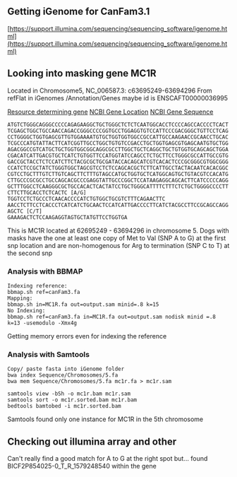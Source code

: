 ## Getting iGenome for CanFam3.1


[https://support.illumina.com/sequencing/sequencing_software/igenome.html](https://support.illumina.com/sequencing/sequencing_software/igenome.html)


## Looking into masking gene MC1R

Located in Chromosome5, NC_006587.3: c63695249-63694296
From refFlat in iGenomes /Annotation/Genes maybe id is ENSCAFT00000036995


[Resource determining gene](https://www.ncbi.nlm.nih.gov/pubmed/12692165)
[NCBI Gene Location](https://www.ncbi.nlm.nih.gov/gene?Db=gene&Cmd=DetailsSearch&Term=489652)
[NCBI Gene Sequence](https://www.ncbi.nlm.nih.gov/nuccore/NC_006587.3?report=fasta&from=63694296&to=63695249&strand=true)

```
ATGTCTGGGCAGGGCCCCCAGAGAAGGCTGCTGGGCTCTCTCAATGGCACCTCCCCAGCCACCCCTCACT
TCGAGCTGGCTGCCAACCAGACCGGGCCCCGGTGCCTGGAGGTGTCCATTCCCGACGGGCTGTTCCTCAG
CCTGGGGCTGGTGAGCGTTGTGGAAAATGTGCTGGTGGTGGCCGCCATTGCCAAGAACCGCAACCTGCAC
TCGCCCATGTATTACTTCATCGGTTGCCTGGCTGTGTCCGACCTGCTGGTGAGCGTGAGCAATGTGCTGG
AGACGGCCGTCATGCTGCTGGTGGCGGCAGGCGCCTTGGCTGCTCAGGCTGCTGTGGTGCAGCAGCTGGA
CGACATCATTGACGTGCTCATCTGTGGTTCCATGGTATCCAGCCTCTGCTTCCTGGGCGCCATTGCCGTG
GACCGCTACCTCTCCATCTTCTACGCGCTGCGATACCACAGCATCGTCACACTCCCGCGGGCGTGGCGGG
CCATCTCCGCTATCTGGGTGGCTAGCGTCCTCTCCAGCACGCTCTTCATTGCCTACTACAATCACACGGC
CGTCCTGCTTTGTCTTGTCAGCTTCTTTGTAGCCATGCTGGTGCTCATGGCAGTGCTGTACGTCCACATG
CTTGCCCGCGCCTGCCAGCACGCCCGAGGTATTGCCCGGCTCCATAAGAGGCAGCACTTCATCCCCCAGG
GCTTTGGCCTCAAGGGCGCTGCCACACTCACTATCCTGCTGGGCATTTTCTTTCTCTGCTGGGGCCCCTT
CTTCTTGCACCTCTCACTC [A/G] 
TGGTCCTCTGCCCTCAACACCCCATCTGTGGCTGCGTCTTTCAGAACTTC
AACCTCTTCCTCACCCTCATCATCTGCAACTCCATCATTGACCCCTTCATCTACGCCTTCCGCAGCCAGG
AGCTC [C/T] 
GAAAGACTCTCCAAGAGGTAGTGCTATGTTCCTGGTGA
```
This is MC1R located at 62695249 - 63694296 in chromosome 5. 
Dogs with masks have the one at least one copy of Met to Val (SNP A to G) at the first snp location and are non-homogenous for Arg to termination (SNP C to T) at the second snp

### Analysis with BBMAP

```
Indexing reference:
bbmap.sh ref=canFam3.fa
Mapping:
bbmap.sh in=MC1R.fa out=output.sam minid=.8 k=15
No Indexing:
bbmap.sh ref=canFam3.fa in=MC1R.fa out=output.sam nodisk minid =.8 k=13 -usemodulo -Xmx4g
```
Getting memory errors even for indexing the reference


### Analysis with Samtools
```
Copy/ paste fasta into iGenome folder
bwa index Sequence/Chromosomes/5.fa 
bwa mem Sequence/Chromosomes/5.fa mc1r.fa > mc1r.sam

samtools view -bSh -o mc1r.bam mc1r.sam 
samtools sort -o mc1r.sorted.bam mc1r.bam
bedtools bamtobed -i mc1r.sorted.bam 
```
Samtools found only one instance for MC1R in the 5th chromosome

## Checking out illumina array and other 
Can't really find a good match for A to G at the right spot but...
found BICF2P854025-0_T_R_1579248540 within the gene


